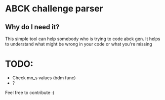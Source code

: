 # ABCK challenge parser

## Why do I need it?
This simple tool can help somebody who is trying to code abck gen. It helps to understand what might be wrong in your code or what you're missing


# TODO:
- Check mn_s values (bdm func)
- ?

Feel free to contribute :)